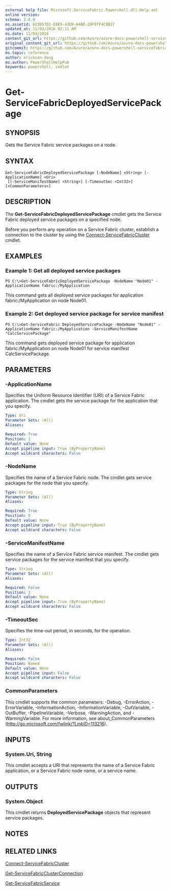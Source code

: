 ```yaml
---
external help file: Microsoft.ServiceFabric.Powershell.dll-Help.xml
online version:
schema: 2.0.0
ms.assetid: 623857D1-E8E9-43D9-A4BD-20F97F4C9B37
updated_at: 11/03/2016 02:11 AM
ms.date: 11/03/2016
content_git_url: https://github.com/Azure/azure-docs-powershell-servicefabric/blob/master/Service-Fabric-cmdlets/ServiceFabric/vlatest/Get-ServiceFabricDeployedServicePackage.md
original_content_git_url: https://github.com/Azure/azure-docs-powershell-servicefabric/blob/master/Service-Fabric-cmdlets/ServiceFabric/vlatest/Get-ServiceFabricDeployedServicePackage.md
gitcommit: https://github.com/Azure/azure-docs-powershell-servicefabric/blob/a04d7fb81ddb4ca19a8c0101c71d7745ad5e082a
ms.topic: reference
author: erickson-doug
ms.author: PowerShellHelpPub
keywords: powershell, cmdlet
---
```


# Get-ServiceFabricDeployedServicePackage

## SYNOPSIS
Gets the Service Fabric service packages on a node.

## SYNTAX

```
Get-ServiceFabricDeployedServicePackage [-NodeName] <String> [-ApplicationName] <Uri>
 [[-ServiceManifestName] <String>] [-TimeoutSec <Int32>] [<CommonParameters>]
```

## DESCRIPTION
The **Get-ServiceFabricDeployedServicePackage** cmdlet gets the Service Fabric deployed service packages on a specified node.

Before you perform any operation on a Service Fabric cluster, establish a connection to the cluster by using the [Connect-ServiceFabricCluster](./Connect-ServiceFabricCluster.md) cmdlet.

## EXAMPLES

### Example 1: Get all deployed service packages
```
PS C:\>Get-ServiceFabricDeployedServicePackage -NodeName "Node01" -ApplicationName fabric:/MyApplication
```

This command gets all deployed service packages for application fabric:/MyApplication on node Node01.

### Example 2: Get deployed service package for service manifest
```
PS C:\>Get-ServiceFabric DeployedServicePackage -NodeName "Node01" -ApplicationName fabric:/MyApplication -ServiceManifestName "CalcServicePackage"
```

This command gets deployed service package for application fabric:/MyApplication on node Node01 for service manifest CalcServicePackage.

## PARAMETERS

### -ApplicationName
Specifies the Uniform Resource Identifier (URI) of a Service Fabric application.
The cmdlet gets the service package for the application that you specify.

```yaml
Type: Uri
Parameter Sets: (All)
Aliases:

Required: True
Position: 1
Default value: None
Accept pipeline input: True (ByPropertyName)
Accept wildcard characters: False
```

### -NodeName
Specifies the name of a Service Fabric node.
The cmdlet gets service packages for the node that you specify.

```yaml
Type: String
Parameter Sets: (All)
Aliases:

Required: True
Position: 0
Default value: None
Accept pipeline input: True (ByPropertyName)
Accept wildcard characters: False
```

### -ServiceManifestName
Specifies the name of a Service Fabric service manifest.
The cmdlet gets service packages for the service manifest that you specify.

```yaml
Type: String
Parameter Sets: (All)
Aliases:

Required: False
Position: 2
Default value: None
Accept pipeline input: True (ByPropertyName)
Accept wildcard characters: False
```

### -TimeoutSec
Specifies the time-out period, in seconds, for the operation.

```yaml
Type: Int32
Parameter Sets: (All)
Aliases:

Required: False
Position: Named
Default value: None
Accept pipeline input: False
Accept wildcard characters: False
```

### CommonParameters
This cmdlet supports the common parameters: -Debug, -ErrorAction, -ErrorVariable, -InformationAction, -InformationVariable, -OutVariable, -OutBuffer, -PipelineVariable, -Verbose, -WarningAction, and -WarningVariable. For more information, see about_CommonParameters (http://go.microsoft.com/fwlink/?LinkID=113216).

## INPUTS

### System.Uri, String
This cmdlet accepts a URI that represents the name of a Service Fabric application, or a Service Fabric node name, or a service name.

## OUTPUTS

### System.Object
This cmdlet returns **DeployedServicePackage** objects that represent service packages.

## NOTES

## RELATED LINKS

[Connect-ServiceFabricCluster](./Connect-ServiceFabricCluster.md)

[Get-ServiceFabricClusterConnection](./Get-ServiceFabricClusterConnection.md)

[Get-ServiceFabricService](./Get-ServiceFabricService.md)
